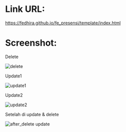 # Link URL:

https://fedhira.github.io/fe_presensi/template/index.html

# Screenshot:

Delete

![delete](https://github.com/Fedhira/fe_presensi/assets/93858982/6e1bee41-5e41-43a5-8e82-7c8cd9bc1f93)

Update1

![update1](https://github.com/Fedhira/fe_presensi/assets/93858982/a1428a15-c1ad-4648-9cbd-b38689aa5ed6)

Update2

![update2](https://github.com/Fedhira/fe_presensi/assets/93858982/def4861b-629a-4c65-88f6-1590bfd3a38a)

Setelah di update & delete

![after_delete update](https://github.com/Fedhira/fe_presensi/assets/93858982/e6eeace5-2a80-40db-91df-27986b1ff8fa)
